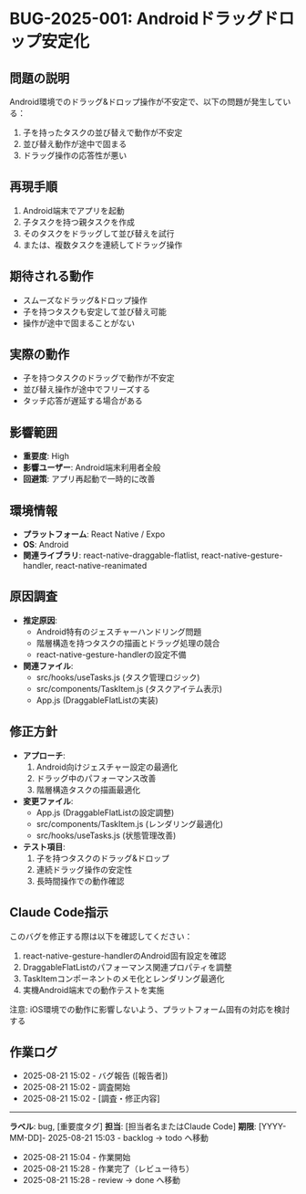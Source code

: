 # BUG-2025-001: Androidドラッグドロップ安定化

## 問題の説明
Android環境でのドラッグ&ドロップ操作が不安定で、以下の問題が発生している：
1. 子を持ったタスクの並び替えで動作が不安定
2. 並び替え動作が途中で固まる
3. ドラッグ操作の応答性が悪い

## 再現手順
1. Android端末でアプリを起動
2. 子タスクを持つ親タスクを作成
3. そのタスクをドラッグして並び替えを試行
4. または、複数タスクを連続してドラッグ操作

## 期待される動作
- スムーズなドラッグ&ドロップ操作
- 子を持つタスクも安定して並び替え可能
- 操作が途中で固まることがない

## 実際の動作
- 子を持つタスクのドラッグで動作が不安定
- 並び替え操作が途中でフリーズする
- タッチ応答が遅延する場合がある

## 影響範囲
- **重要度**: High
- **影響ユーザー**: Android端末利用者全般
- **回避策**: アプリ再起動で一時的に改善

## 環境情報
- **プラットフォーム**: React Native / Expo
- **OS**: Android
- **関連ライブラリ**: react-native-draggable-flatlist, react-native-gesture-handler, react-native-reanimated

## 原因調査
- **推定原因**: 
  - Android特有のジェスチャーハンドリング問題
  - 階層構造を持つタスクの描画とドラッグ処理の競合
  - react-native-gesture-handlerの設定不備
- **関連ファイル**: 
  - src/hooks/useTasks.js (タスク管理ロジック)
  - src/components/TaskItem.js (タスクアイテム表示)
  - App.js (DraggableFlatListの実装)

## 修正方針
- **アプローチ**: 
  1. Android向けジェスチャー設定の最適化
  2. ドラッグ中のパフォーマンス改善
  3. 階層構造タスクの描画最適化
- **変更ファイル**: 
  - App.js (DraggableFlatListの設定調整)
  - src/components/TaskItem.js (レンダリング最適化)
  - src/hooks/useTasks.js (状態管理改善)
- **テスト項目**: 
  1. 子を持つタスクのドラッグ&ドロップ
  2. 連続ドラッグ操作の安定性
  3. 長時間操作での動作確認

## Claude Code指示
このバグを修正する際は以下を確認してください：
1. react-native-gesture-handlerのAndroid固有設定を確認
2. DraggableFlatListのパフォーマンス関連プロパティを調整
3. TaskItemコンポーネントのメモ化とレンダリング最適化
4. 実機Android端末での動作テストを実施

注意: iOS環境での動作に影響しないよう、プラットフォーム固有の対応を検討する

## 作業ログ
- 2025-08-21 15:02 - バグ報告 ([報告者])
- 2025-08-21 15:02 - 調査開始
- 2025-08-21 15:02 - [調査・修正内容]

---
**ラベル**: bug, [重要度タグ]
**担当**: [担当者名またはClaude Code]
**期限**: [YYYY-MM-DD]- 2025-08-21 15:03 - backlog → todo へ移動
- 2025-08-21 15:04 - 作業開始
- 2025-08-21 15:28 - 作業完了（レビュー待ち）
- 2025-08-21 15:28 - review → done へ移動
